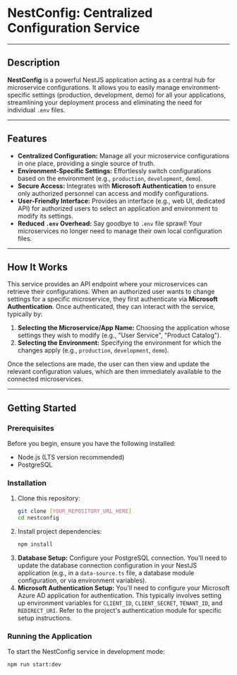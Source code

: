 # NestConfig: Centralized Configuration Service

---

## Description

**NestConfig** is a powerful NestJS application acting as a central hub for microservice configurations. It allows you to easily manage environment-specific settings (production, development, demo) for all your applications, streamlining your deployment process and eliminating the need for individual `.env` files.

---

## Features

* **Centralized Configuration:** Manage all your microservice configurations in one place, providing a single source of truth.
* **Environment-Specific Settings:** Effortlessly switch configurations based on the environment (e.g., `production`, `development`, `demo`).
* **Secure Access:** Integrates with **Microsoft Authentication** to ensure only authorized personnel can access and modify configurations.
* **User-Friendly Interface:** Provides an interface (e.g., web UI, dedicated API) for authorized users to select an application and environment to modify its settings.
* **Reduced `.env` Overhead:** Say goodbye to `.env` file sprawl! Your microservices no longer need to manage their own local configuration files.

---

## How It Works

This service provides an API endpoint where your microservices can retrieve their configurations. When an authorized user wants to change settings for a specific microservice, they first authenticate via **Microsoft Authentication**. Once authenticated, they can interact with the service, typically by:

1.  **Selecting the Microservice/App Name:** Choosing the application whose settings they wish to modify (e.g., "User Service", "Product Catalog").
2.  **Selecting the Environment:** Specifying the environment for which the changes apply (e.g., `production`, `development`, `demo`).

Once the selections are made, the user can then view and update the relevant configuration values, which are then immediately available to the connected microservices.

---

## Getting Started

### Prerequisites

Before you begin, ensure you have the following installed:

* Node.js (LTS version recommended)
* PostgreSQL

### Installation

1.  Clone this repository:
    ```bash
    git clone [YOUR_REPOSITORY_URL_HERE]
    cd nestconfig
    ```
2.  Install project dependencies:
    ```bash
    npm install
    ```
3.  **Database Setup:** Configure your PostgreSQL connection. You'll need to update the database connection configuration in your NestJS application (e.g., in a `data-source.ts` file, a database module configuration, or via environment variables).
4.  **Microsoft Authentication Setup:** You'll need to configure your Microsoft Azure AD application for authentication. This typically involves setting up environment variables for `CLIENT_ID`, `CLIENT_SECRET`, `TENANT_ID`, and `REDIRECT_URI`. Refer to the project's authentication module for specific setup instructions.

### Running the Application

To start the NestConfig service in development mode:

```bash
npm run start:dev

